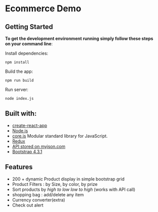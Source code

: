 # Ecommerce Demo
## Getting Started

**To get the development environment running simply follow these steps on your command line**:

Install dependencies:
```
npm install
```

Build the app:
```
npm run build
```

Run server:
```
node index.js
```

## Built with:

- [create-react-app](https://github.com/facebook/create-react-app?files=1)
- [Node.js](https://nodejs.org/en/)
- [core.js](https://github.com/zloirock/core-js) Modular standard library for JavaScript.
- [Redux](https://redux.js.org/introduction/getting-started)
- [API stored on myjson.com](https://api.myjson.com/bins/1ek26f)
- [Bootstrap 4.3.1](http://getbootstrap.com/)


## Features

- 200 + dynamic Product display in simple bootstrap grid 
- Product Filters : by Size, by color, by prize
- Sort products by *high to low* *low to high* (works with API call)
- shopping bag : add/delete any item
- Currency converter(extra)
- Check out alert
